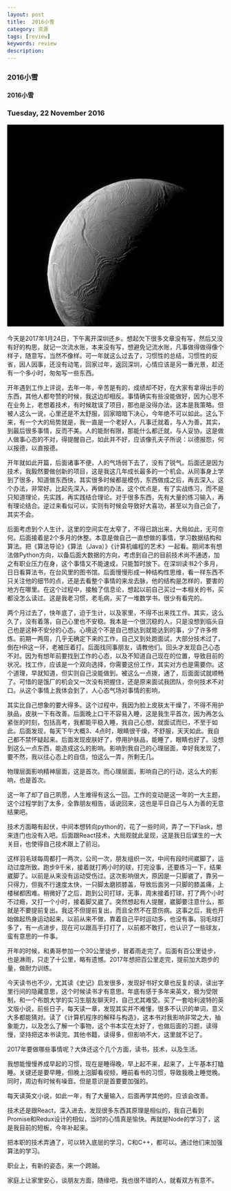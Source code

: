 ```yaml
---
layout: post
title:  2016小雪
category: 资源
tags: [review]
keywords: review
description:
---
```


### 2016小雪

#### 2016小雪

###  Tuesday, 22 November 2016

![cassini](/../../assets/img/resource/2016/cassini_22.jpg)

今天是2017年1月24日，下午离开深圳还乡。想起欠下很多文章没有写，然后又没有好的构思，就记一次流水账，本来没有写，想避免记流水账，凡事做得做得像个样子，随意写，当然不像样。可一年就这么过去了，习惯性的总结，习惯性的反省，因人因事，还没有动笔，回家过年，返回深圳，心情应该是另一番光景，趁还有一个多小时，匆匆写一些东西。

开年遇到工作上评说，去年一年，辛苦是有的，成绩却不好，在大家有拿得出手的东西，其他人都夸赞的时候，我这边却相反。事情确实有些没能做好，因为心思不在业务上，老想着技术，有时候耽误了项目，那也是没得办法，这本是我策略。但被人这么一说，心里还是不太舒服，回家暗暗下决心，今年绝不可以如此。这么下来，有一个大的局势就是，我一直是一个老好人，凡事迁就着，与人为善。其实，到最后很多事情，反而不美。人的能耐有限，那能什么都迁就，与人妥协。这是做人做事心态的不对，得提醒自己，如此并不好，应该像孔夫子所说：以德报怨，何以报德，以直报德。

开年就如此开篇，后面诸事不便，人的气场弱下去了，没有了锐气。后面还是因为技术，我毅然要做创新的项目，这是我这几年成长最多的一个机会。从同事身上学到了很多，知道做东西快，其实很多时候都是模仿，东西做成之后，再去深入。这个办法，非常好。比起先深入，再做的办法，这个优点是，有了实战练习，而不是只知道理论，先实践，再实践结合理论。对于很多东西，先有大量的练习输入，再有理论结合。逆过来看似可以，实则有时候会导致好大喜功，甚至以为自己会了，其实不会。

后面考虑到个人生计，这里的空间实在太窄了，不得已跳出来，大局如此，无可奈何。后面接着是2个多月的休整。本意是做自己一直想做的事情，学习数据结构和算法。把《算法导论》《算法（Java）》《计算机编程的艺术》一起看。期间本有想法做Python方向，以备后面大数据的方向，考虑到自己的目前技术尚不通透，加之有职业压力在身，这个事情又不能速成，只能暂时放下。在深圳读书2个多月，日日看算法书，在台风里的图书馆。后面慢慢形成一种结构性思维，看一样东西不只关注他的细节的点，还是去看整个事情的来龙去脉，他的结构是怎样的，要害的地方在哪里。在这个过程中，接触了信息论，想起以前自己买过一本相关的书，买都没怎么读过。这是我老习惯，老毛病，买了一堆数学书，很少有看完的。

两个月过去了，快年底了，迫于生计，以及家里，不得不出来找工作。其实，这么久了，没有着落，自己心里也不安稳。我本是一个很沉稳的人，只是没想到临头自己也是这种不安分的心态。心境这个不是自己想达到就能达到的事，少了许多修炼。前期一两周，几乎无确定下来的工作，自己又到处跑面试，大部分技术过了，倒在HR这一环，老被压着打。后面找同事朋友，请教他们。回头才发现自己心态不对。因为有想年前要找到工作的心态，以及不知道自己现在的位置，导致目前的状况。找工作，应该是一个双向选择，你需要这份工作，其实对方也是需要你。这个道理，早就知道，但实则自己没能做到。被这么一点拨，通了，后面面试就顺畅了。可惜的是饿厂的机会又一次没有把握住，还是原来面试我团队，奈何技术不对口。从这个事情上我体会到了，人心态气场对事情的影响，

其实比自己想象的要大得多。这个过程中，我因为脸上皮肤太干燥了，不得不用护肤品，皮肤一下有改善。后面晚上口干不容易入睡，这是我生平首次，因为再怎么紧张的时刻，包括高考，我都能平稳入睡，我自己心想，就面试而已，不至于如此。后面发现，每天下午大概3、4点时，眼睛很干燥，不舒服，天天如此。我自己都不禁怀疑起来。后面发现皮肤好了，停用护肤品，能睡了，眼睛也好了。没想到这么一点东西，能造成这么的影响。影响到我自己的心理层面，幸好我发现了，要不然，我以往心态上的自信，怕这么一弄，所剩无几。

物理层面影响精神层面，这是首次。而心理层面，影响自己的行动，这么大的影响，也是首次。

这一年了却了自己夙愿，人生难得有这么一回。工作的变动是这一年的一大主题，这个过程学到了太多，全靠朋友相告，话说回来，这也是平日自己与人为善的无意结果吧。

技术方面略有起伏，中间本想转向python的，花了一些时间，弄了一下Flask，想来连门也没有入吧。后面跟React技术，大局观就此呈现，这是我日后谋生的一大关目，也使得自己技术跟上了前沿。

这样羽毛球每周都打一两次，公司一次，朋友组织一次，中间有段时间崴脚了，运动过度所致。跑步9千米，接着就打两小时的球，打完没事，还要练习一下，结果崴脚了。以前是从来没有运动受伤过。这次影响很大，原因是一只脚崴了，靠另一只得力，但我不行速度太快，一只脚太磨损膝盖，导致后面另一只脚的膝盖痛，上楼梯都困难。稍微好了之后，跑到公司打球，无事，周末接着打球，打了两个小时不过瘾，又打一个小时，接着脚又崴了。突然想起有人提醒，崴脚要注意什么，那就是不要提前复出。我这不但提前复出，而且全然不在意伤病。这事之后，我也开始做起热身运动起来，以前从来不做，靠着自己平时运动多，也没有事。羽毛球打多了，有一点进步，现在可以跟高手打打了，以前都不敢打，也认识了一些球友，蛮有意思的一件事。

开年的时候，和勇哥参加一个30公里徒步，冒着雨走完了。后面有百公里徒步，也是淋雨，只走了十公里，略有遗憾。2017年想把百公里走完，提前加大跑步的量，做耐力训练。

今天读书也不少，尤其读《史记》启发很多，发现好书好文章也反复的读，读出字里行间的隐藏意思，这个时候读书才有意思。年底有感于多年来英文，极为受限制，和一个布朗大学的实习生朋友聊天时，自己尤其难受。买了一套哈利波特的英文版小说，前些日子，每天读一章，发现其实并不难懂，很多不认识的单词，意义大多都能猜对。读了《计算机程序的解释与构造》，这本书对我影响非常之大，抽象能力，以及怎么了解一个事物，这个书本实在太好了，也做后面的习题，读得慢，坚持把这本书读完。其他书籍，读得多，但影响不大，这里就不记了。

2017年要做哪些事情呢？大体还这个几个方面，读书，技术，以及生活。

我想能慢慢养成早起的习惯，现在是睡得晚，早上起不来，起来了，上午基本打瞌睡。关键还是要早睡，但晚上泡脚看视频，睡前看书的习惯，导致我晚上睡觉晚。同时，周边有时候有噪音。但是意识是首要要加强的。

每天读英文小说，如此一年，有了大量输入，后面再学其他的，应该会改善。

技术还是跟React，深入进去，发现很多东西其原理是相似的，我自己看到Promise和Redux设计的相似，当时的心情真是愉快。再就是Node的学习了，这是我目前的短板，今年补起来。

把本职的技术弄通了，可以转入底层的学习，C和C++，都可以。通过他们来加强算法的学习。

职业上，有新的姿态，来一个跨越。

家庭上让家里安心，谈朋友方面，随缘吧，我也很不错的人，就看双方有意不。

